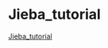 # Jieba_tutorial
[Jieba_tutorial](https://github.com/Harry-Zhan/Jieba_tutorial/blob/master/JiebaTutorial.ipynb)
